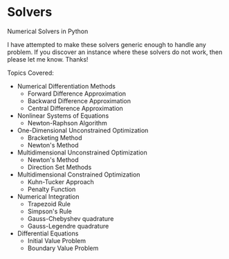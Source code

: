 # Solvers
Numerical Solvers in Python

I have attempted to make these solvers generic enough to handle any problem. If you discover an instance where these solvers do not work, then please let me know. Thanks!

Topics Covered:
* Numerical Differentiation Methods
    * Forward Difference Approximation
    * Backward Difference Approximation
    * Central Difference Approximation
* Nonlinear Systems of Equations
    * Newton-Raphson Algorithm
* One-Dimensional Unconstrained Optimization
    * Bracketing Method
    * Newton's Method
* Multidimensional Unconstrained Optimization
    * Newton's Method
    * Direction Set Methods
* Multidimensional Constrained Optimization
    * Kuhn-Tucker Approach
    * Penalty Function
* Numerical Integration
    * Trapezoid Rule
    * Simpson's Rule
    * Gauss-Chebyshev quadrature
    * Gauss-Legendre quadrature
* Differential Equations
    * Initial Value Problem
    * Boundary Value Problem
